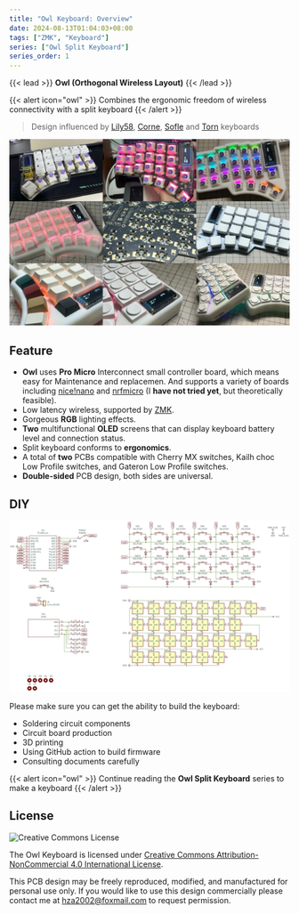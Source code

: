 ```yaml
---
title: "Owl Keyboard: Overview"
date: 2024-08-13T01:04:03+08:00
tags: ["ZMK", "Keyboard"]
series: ["Owl Split Keyboard"]
series_order: 1
---
```


{{< lead >}}
**Owl (Orthogonal Wireless Layout)**
{{< /lead >}}

{{< alert icon="owl" >}}
Combines the ergonomic freedom of wireless connectivity with a split keyboard
{{< /alert >}}

> Design influenced by [Lily58](https://github.com/kata0510/Lily58), [Corne](https://github.com/foostan/crkbd), [Sofle](https://github.com/josefadamcik/SofleKeyboard) and [Torn](https://github.com/rtitmuss/torn) keyboards

![gallery](gallery.webp)

## Feature

- **Owl** uses **Pro Micro** Interconnect small controller board, which means easy for Maintenance and replacemen. And supports a variety of boards including [nice!nano](https://nicekeyboards.com/nice-nano) and [nrfmicro](https://github.com/joric/nrfmicro/) (I **have not tried yet**, but theoretically feasible).
- Low latency wireless, supported by [ZMK](https://github.com/zmkfirmware/zmk).
- Gorgeous **RGB** lighting effects.
- **Two** multifunctional **OLED** screens that can display keyboard battery level and connection status.
- Split keyboard conforms to **ergonomics**.
- A total of **two** PCBs compatible with Cherry MX switches, Kailh choc Low Profile switches, and Gateron Low Profile switches.
- **Double-sided** PCB design, both sides are universal.

## DIY

![schematic](schematic.webp)

Please make sure you can get the ability to build the keyboard:
- Soldering circuit components
- Circuit board production
- 3D printing
- Using GitHub action to build firmware
- Consulting documents carefully

{{< alert icon="owl" >}} Continue reading the **Owl Split Keyboard** series to make a keyboard {{< /alert >}}

## License

![Creative Commons License](https://i.creativecommons.org/l/by-nc/4.0/88x31.webp)

The Owl Keyboard is licensed under [Creative Commons Attribution-NonCommercial 4.0 International License](https://creativecommons.org/licenses/by-nc/4.0).

This PCB design may be freely reproduced, modified, and manufactured for personal use only. If you would like to use this design commercially please contact me at hza2002@foxmail.com to request permission.
